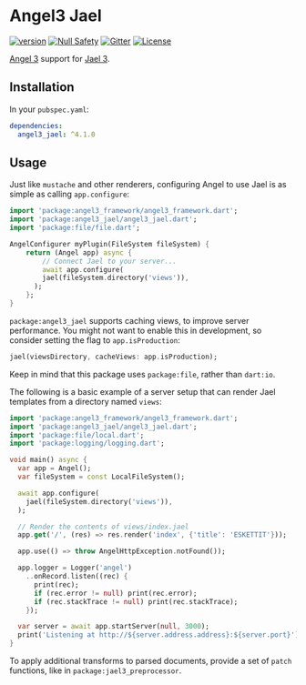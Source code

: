 # Angel3 Jael

[![version](https://img.shields.io/badge/pub-v4.1.0-brightgreen)](https://pub.dev/packages/angel3_jael)
[![Null Safety](https://img.shields.io/badge/null-safety-brightgreen)](https://dart.dev/null-safety)
[![Gitter](https://img.shields.io/gitter/room/angel_dart/discussion)](https://gitter.im/angel_dart/discussion)
[![License](https://img.shields.io/github/license/dart-backend/belatuk-common-utilities)](https://github.com/dukefirehawk/angel/tree/angel3/packages/jael/angel_jael/LICENSE)

[Angel 3](https://github.com/dukefirehawk/angel/tree/angel3) support for [Jael 3](https://github.com/dukefirehawk/angel/tree/angel3/packages/jael/jael).

## Installation

In your `pubspec.yaml`:

```yaml
dependencies:
  angel3_jael: ^4.1.0
```

## Usage

Just like `mustache` and other renderers, configuring Angel to use
Jael is as simple as calling `app.configure`:

```dart
import 'package:angel3_framework/angel3_framework.dart';
import 'package:angel3_jael/angel3_jael.dart';
import 'package:file/file.dart';

AngelConfigurer myPlugin(FileSystem fileSystem) {
    return (Angel app) async {
        // Connect Jael to your server...
        await app.configure(
        jael(fileSystem.directory('views')),
      );
    };
}
```

`package:angel3_jael` supports caching views, to improve server performance. You might not want to enable this in development, so consider setting the flag to `app.isProduction`:

```dart
jael(viewsDirectory, cacheViews: app.isProduction);
```

Keep in mind that this package uses `package:file`, rather than `dart:io`.

The following is a basic example of a server setup that can render Jael templates from a directory named `views`:

```dart
import 'package:angel3_framework/angel3_framework.dart';
import 'package:angel3_jael/angel3_jael.dart';
import 'package:file/local.dart';
import 'package:logging/logging.dart';

void main() async {
  var app = Angel();
  var fileSystem = const LocalFileSystem();

  await app.configure(
    jael(fileSystem.directory('views')),
  );

  // Render the contents of views/index.jael
  app.get('/', (res) => res.render('index', {'title': 'ESKETTIT'}));

  app.use(() => throw AngelHttpException.notFound());

  app.logger = Logger('angel')
    ..onRecord.listen((rec) {
      print(rec);
      if (rec.error != null) print(rec.error);
      if (rec.stackTrace != null) print(rec.stackTrace);
    });

  var server = await app.startServer(null, 3000);
  print('Listening at http://${server.address.address}:${server.port}');
}
```

To apply additional transforms to parsed documents, provide a set of `patch` functions, like in `package:jael3_preprocessor`.
